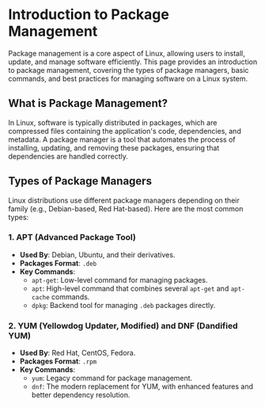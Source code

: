 # Introduction to Package Management

Package management is a core aspect of Linux, allowing users to install, update, and manage software efficiently. This page provides an introduction to package management, covering the types of package managers, basic commands, and best practices for managing software on a Linux system.

## What is Package Management?

In Linux, software is typically distributed in packages, which are compressed files containing the application's code, dependencies, and metadata. A package manager is a tool that automates the process of installing, updating, and removing these packages, ensuring that dependencies are handled correctly.

## Types of Package Managers

Linux distributions use different package managers depending on their family (e.g., Debian-based, Red Hat-based). Here are the most common types:

### 1. **APT (Advanced Package Tool)**

- **Used By**: Debian, Ubuntu, and their derivatives.
- **Packages Format**: `.deb`
- **Key Commands**:
  - `apt-get`: Low-level command for managing packages.
  - `apt`: High-level command that combines several `apt-get` and `apt-cache` commands.
  - `dpkg`: Backend tool for managing `.deb` packages directly.

### 2. **YUM (Yellowdog Updater, Modified) and DNF (Dandified YUM)**

- **Used By**: Red Hat, CentOS, Fedora.
- **Packages Format**: `.rpm`
- **Key Commands**:
  - `yum`: Legacy command for package management.
  - `dnf`: The modern replacement for YUM, with enhanced features and better dependency resolution.

